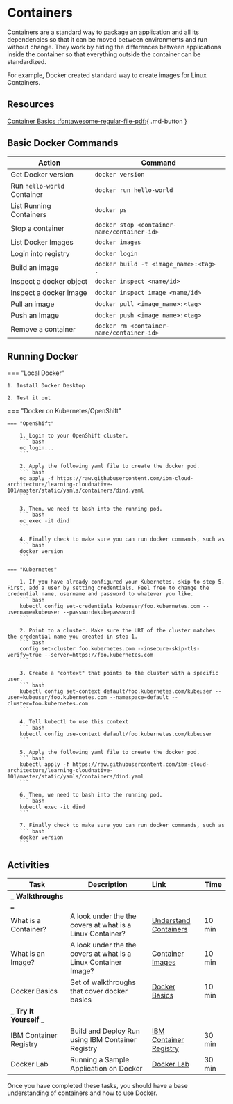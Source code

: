 # Containers

Containers are a standard way to package an application and all its dependencies so that it can be moved between environments and run without change. They work by hiding the differences between applications inside the container so that everything outside the container can be standardized.

For example, Docker created standard way to create images for Linux Containers.

## Resources

[Container Basics :fontawesome-regular-file-pdf:](../containers/materials/02-Containers-Basics.pdf){ .md-button }

## Basic Docker Commands

| Action                      | Command                                     |
| --------------------------- | ------------------------------------------- |
| Get Docker version          | `docker version`                            |
| Run `hello-world` Container | `docker run hello-world`                    |
| List Running Containers     | `docker ps`                                 |
| Stop a container            | `docker stop <container-name/container-id>` |
| List Docker Images          | `docker images`                            |
| Login into registry         | `docker login`                              |
| Build an image              | `docker build -t <image_name>:<tag> .`      |
| Inspect a docker object     | `docker inspect <name/id>`                 |
| Inspect a docker image      | `docker inspect image <name/id>`           |
| Pull an image               | `docker pull <image_name>:<tag>`           |
| Push an Image               | `docker push <image_name>:<tag>`           |
| Remove a container          | `docker rm <container-name/container-id>`  |

## Running Docker

=== "Local Docker"

    1. Install Docker Desktop

    2. Test it out

=== "Docker on Kubernetes/OpenShift"

    === "OpenShift"

        1. Login to your OpenShift cluster.
        ``` bash
        oc login...
        ```

        2. Apply the following yaml file to create the docker pod.
        ``` bash
        oc apply -f https://raw.githubusercontent.com/ibm-cloud-architecture/learning-cloudnative-101/master/static/yamls/containers/dind.yaml
        ```

        3. Then, we need to bash into the running pod.
        ``` bash
        oc exec -it dind
        ```

        4. Finally check to make sure you can run docker commands, such as
        ``` bash
        docker version
        ```
    
    === "Kubernetes"

        1. If you have already configured your Kubernetes, skip to step 5. First, add a user by setting credentials. Feel free to change the credential name, username and password to whatever you like.
        ``` bash
        kubectl config set-credentials kubeuser/foo.kubernetes.com --username=kubeuser --password=kubepassword
        ```

        2. Point to a cluster. Make sure the URI of the cluster matches the credential name you created in step 1.
        ``` bash
        config set-cluster foo.kubernetes.com --insecure-skip-tls-verify=true --server=https://foo.kubernetes.com
        ```

        3. Create a "context" that points to the cluster with a specific user.
        ``` bash
        kubectl config set-context default/foo.kubernetes.com/kubeuser --user=kubeuser/foo.kubernetes.com --namespace=default --cluster=foo.kubernetes.com
        ```

        4. Tell kubectl to use this context
        ``` bash
        kubectl config use-context default/foo.kubernetes.com/kubeuser
        ```

        5. Apply the following yaml file to create the docker pod.
        ``` bash
        kubectl apply -f https://raw.githubusercontent.com/ibm-cloud-architecture/learning-cloudnative-101/master/static/yamls/containers/dind.yaml
        ```

        6. Then, we need to bash into the running pod.
        ``` bash
        kubectl exec -it dind
        ```

        7. Finally check to make sure you can run docker commands, such as
        ``` bash
        docker version
        ```

## Activities

| Task                    | Description                                                     | Link                                                                                                                         | Time   |
| ----------------------- | --------------------------------------------------------------- | :--------------------------------------------------------------------------------------------------------------------------- | ------ |
| **_ Walkthroughs _**    |                                                                 |                                                                                                                              |        |
| What is a Container?    | A look under the the covers at what is a Linux Container?       | <a href="https://learning.oreilly.com/videos/getting-started-with/9780137649648/9780137649648-gswc_01_01_00_00/" target="_blank">Understand Containers</a>  | 10 min |
| What is an Image?       | A look under the the covers at what is a Linux Container Image? | <a href="https://learning.oreilly.com/videos/getting-started-with/9780137649648/9780137649648-gswc_01_06_01_00/" target="_blank">Container Images</a> | 10 min |
| Docker Basics           | Set of walkthroughs that cover docker basics                    | <a href="https://learning.oreilly.com/videos/getting-started-with/9780137649648/9780137649648-gswc_01_03_00_00/" target="_blank">Docker Basics</a>                                          | 10 min |
| **_ Try It Yourself _** |                                                                 |                                                                                                                              |        |
| IBM Container Registry  | Build and Deploy Run using IBM Container Registry               | [IBM Container Registry](./activities/ibmcloud-cr)                                                                           | 30 min |
| Docker Lab              | Running a Sample Application on Docker                          | [Docker Lab](./activities/)                                                                                                  | 30 min |

Once you have completed these tasks, you should have a base understanding of containers and how to use Docker.
